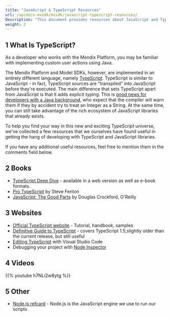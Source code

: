 ```yaml
---
title: "JavaScript & TypeScript Resources"
url: /apidocs-mxsdk/mxsdk/javascript-typescript-resources/
Description: "This document provides resources about JavaScript and TypeScript."
weight: 2
---
```


## 1 What Is TypeScript?

As a developer who works with the Mendix Platform, you may be familiar with implementing custom user actions using Java.

The Mendix Platform and Model SDKs, however, are implemented in an entirely different language, namely [TypeScript](http://www.typescriptlang.org/). TypeScript is similar to JavaScript - in fact, TypeScript sources are "transpiled" into JavaScript before they're executed. The main difference that sets TypeScript apart from JavaScript is that it adds explicit typing. This is [good news for developers with a Java background](http://blog.pikodat.com/2015/07/24/why-java-developers-might-love-typescript/), who expect that the compiler will warn them if they by accident try to treat an Integer as a String. At the same time, you can still take advantage of the rich ecosystem of JavaScript libraries that already exists.

To help you find your way in this new and exciting TypeScript universe, we've collected a few resources that we ourselves have found useful in getting the hang of developing with TypeScript and JavaScript libraries.

If you have any additional useful resources, feel free to mention them in the comments field below.

## 2 Books

* [TypeScript Deep Dive](https://basarat.gitbooks.io/typescript/content/index.html) - available in a web version as well as e-book formats.
* [Pro TypeScript](https://www.stevefenton.co.uk/publications/pro-typescript/) by Steve Fenton
* [JavaScript: The Good Parts](http://shop.oreilly.com/product/9780596517748.do) by Douglas Crockford, O'Reilly

## 3 Websites

* [Official TypeScript website](http://www.typescriptlang.org/Handbook) - Tutorial, handbook, samples
* [Definitive Guide to TypeScript](https://www.sitepen.com/blog/2013/12/31/definitive-guide-to-typescript/) - covers TypeScript 1.5,slightly older than the current release, but still useful
* [Editing TypeScript](https://code.visualstudio.com/docs/languages/typescript) with Visual Studio Code
* Debugging your project with [Node Inspector](https://www.npmjs.com/package/node-inspector)

## 4 Videos

{{% youtube h7NLi2w8ytg %}}

## 5 Other

* [Node.js refcard](https://dzone.com/refcardz/nodejs) - Node.js is the JavaScript engine we use to run our scripts
